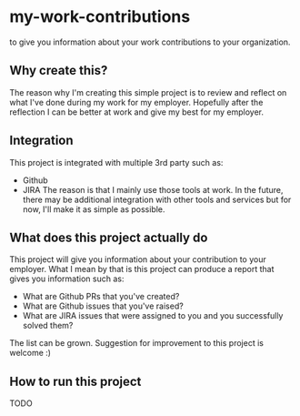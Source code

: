 # my-work-contributions
to give you information about your work contributions to your organization.

## Why create this?

The reason why I'm creating this simple project is to review and reflect on what I've done during my work for my employer. Hopefully after the reflection I can be better at work and give my best for my employer.

## Integration
This project is integrated with multiple 3rd party such as:
- Github
- JIRA
The reason is that I mainly use those tools at work. In the future, there may be additional integration with other tools and services but for now, I'll make it as simple as possible.

## What does this project actually do
This project will give you information about your contribution to your employer. What I mean by that is this project can produce a report that gives you information such as:
- What are Github PRs that you've created?
- What are Github issues that you've raised?
- What are JIRA issues that were assigned to you and you successfully solved them?

The list can be grown. Suggestion for improvement to this project is welcome :) 

## How to run this project
TODO